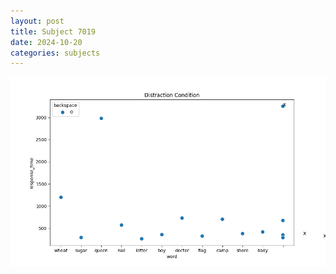 ```yaml
---
layout: post
title: Subject 7019
date: 2024-10-20
categories: subjects
---
```


![](data/7019/run-17/7019_rt_acc_fuzzy_delay.png)
